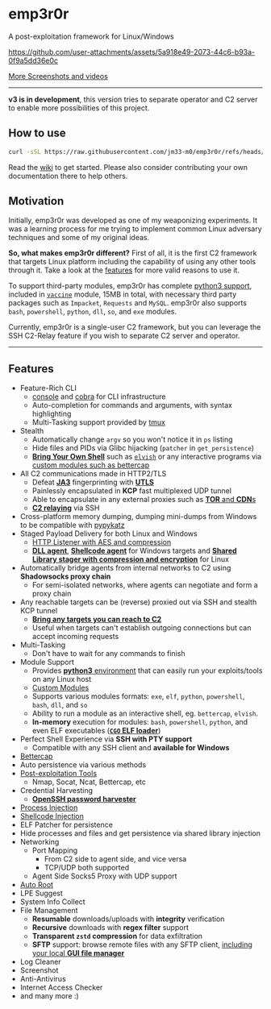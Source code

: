 # emp3r0r

A post-exploitation framework for Linux/Windows

<https://github.com/user-attachments/assets/5a918e49-2073-44c6-b93a-0f9a5dd36e0c>

[More Screenshots and videos](./Screenshots.md)

---

**v3 is in development**, this version tries to separate operator and C2 server to enable more possibilities of this project.

## How to use

```bash
curl -sSL https://raw.githubusercontent.com/jm33-m0/emp3r0r/refs/heads/v3/install.sh | bash
```

Read the [wiki](https://github.com/jm33-m0/emp3r0r/wiki/Getting-started) to get started. Please also consider contributing your own documentation there to help others.

## Motivation

Initially, emp3r0r was developed as one of my weaponizing experiments. It was a learning process for me trying to implement common Linux adversary techniques and some of my original ideas.

**So, what makes emp3r0r different?** First of all, it is the first C2 framework that targets Linux platform including the capability of using any other tools through it. Take a look at the [features](#features) for more valid reasons to use it.

To support third-party modules, emp3r0r has complete [python3 support](https://github.com/jm33-m0/emp3r0r/wiki/Write-modules-for-emp3r0r#python), included in [`vaccine`](./core/modules/vaccine) module, 15MB in total, with necessary third party packages such as `Impacket`, `Requests` and `MySQL`. emp3r0r also supports `bash`, `powershell`, `python`, `dll`, `so`, and `exe` modules.

Currently, emp3r0r is a single-user C2 framework, but you can leverage the SSH C2-Relay feature if you wish to separate C2 server and operator.

---

## Features

- Feature-Rich CLI
  - [console](https://github.com/reeflective/console) and [cobra](https://github.com/spf13/cobra) for CLI infrastructure
  - Auto-completion for commands and arguments, with syntax highlighting
  - Multi-Tasking support provided by [tmux](https://github.com/tmux/tmux)
- Stealth
  - Automatically change `argv` so you won't notice it in `ps` listing
  - Hide files and PIDs via Glibc hijacking (`patcher` in `get_persistence`)
  - [**Bring Your Own Shell**](https://github.com/jm33-m0/emp3r0r/blob/master/core/modules/elvish/config.json) such as [`elvish`](https://elv.sh) or any interactive programs via [custom modules such as bettercap](https://github.com/jm33-m0/emp3r0r/blob/master/core/modules/bettercap/config.json)
- All C2 communications made in HTTP2/TLS
  - Defeat [**JA3**](https://github.com/salesforce/ja3) fingerprinting with [**UTLS**](https://github.com/refraction-networking/utls)
  - Painlessly encapsulated in **KCP** fast multiplexed UDP tunnel
  - Able to encapsulate in any external proxies such as [**TOR** and **CDN**s](https://github.com/jm33-m0/emp3r0r/raw/master/img/c2transports.png)
  - [**C2 relaying**](https://github.com/jm33-m0/emp3r0r/wiki/C2-Relay) via SSH
- Cross-platform memory dumping, dumping mini-dumps from Windows to be compatible with [pypykatz](https://github.com/skelsec/pypykatz)
- Staged Payload Delivery for both Linux and Windows
  - [HTTP Listener with AES and compression](https://github.com/jm33-m0/emp3r0r/wiki/Listener)
  - [**DLL agent**](https://github.com/jm33-m0/emp3r0r/wiki/DLL-Agent), [**Shellcode agent**](https://github.com/jm33-m0/emp3r0r/wiki/Shellcode-Agent-for-Windows) for Windows targets and [**Shared Library stager with compression and encryption**](https://github.com/jm33-m0/emp3r0r/wiki/Shared-Library-Stager-for-Linux) for Linux
- Automatically bridge agents from internal networks to C2 using **Shadowsocks proxy chain**
  - For semi-isolated networks, where agents can negotiate and form a proxy chain
- Any reachable targets can be (reverse) proxied out via SSH and stealth KCP tunnel
  - [**Bring any targets you can reach to C2**](https://github.com/jm33-m0/emp3r0r/wiki/Getting-started#bring-agents-to-c2)
  - Useful when targets can't establish outgoing connections but can accept incoming requests
- Multi-Tasking
  - Don't have to wait for any commands to finish
- Module Support
  - Provides [**python3** environment](https://github.com/jm33-m0/emp3r0r/releases/tag/v1.3.10) that can easily run your exploits/tools on any Linux host
  - [Custom Modules](https://github.com/jm33-m0/emp3r0r/wiki/Write-modules-for-emp3r0r)
  - Supports various modules formats: `exe`, `elf`, `python`, `powershell`, `bash`, `dll`, and `so`
  - Ability to run a module as an interactive shell, eg. `bettercap`, `elvish`.
  - **In-memory** execution for modules: `bash`, `powershell`, `python`, and even ELF executables ([**`CGO` ELF loader**](https://jm33.me/offensive-cgo-an-elf-loader.html))
- Perfect Shell Experience via **SSH with PTY support**
  - Compatible with any SSH client and **available for Windows**
- [Bettercap](https://github.com/bettercap/bettercap)
- Auto persistence via various methods
- [Post-exploitation Tools](https://github.com/jm33-m0/emp3r0r/tree/master/core/modules/vaccine)
  - Nmap, Socat, Ncat, Bettercap, etc
- Credential Harvesting
  - [**OpenSSH password harvester**](https://jm33.me/sshd-injection-and-password-harvesting.html)
- [Process Injection](https://jm33.me/emp3r0r-injection.html)
- [Shellcode Injection](https://jm33.me/process-injection-on-linux.html)
- ELF Patcher for persistence
- Hide processes and files and get persistence via shared library injection
- Networking
  - Port Mapping
    - From C2 side to agent side, and vice versa
    - TCP/UDP both supported
  - Agent Side Socks5 Proxy with UDP support
- [Auto Root](https://github.com/jm33-m0/go-lpe)
- LPE Suggest
- System Info Collect
- File Management
  - **Resumable** downloads/uploads with **integrity** verification
  - **Recursive** downloads with **regex filter** support
  - **Transparent `zstd` compression** for data exfiltration
  - **SFTP** support: browse remote files with any SFTP client, [including your local **GUI file manager**](https://github.com/jm33-m0/emp3r0r/releases/tag/v1.22.3)
- Log Cleaner
- Screenshot
- Anti-Antivirus
- Internet Access Checker
- and many more :)
